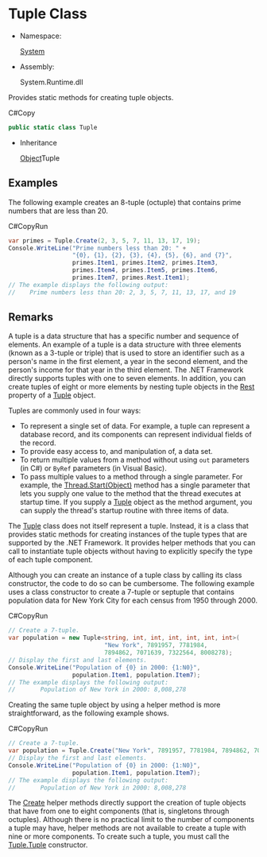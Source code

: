 # Tuple Class

- Namespace:

  [System](https://docs.microsoft.com/en-us/dotnet/api/system?view=netcore-3.1)

- Assembly:

  System.Runtime.dll

Provides static methods for creating tuple objects.

C#Copy

```csharp
public static class Tuple
```

- Inheritance

  [Object](https://docs.microsoft.com/en-us/dotnet/api/system.object?view=netcore-3.1)Tuple

## Examples

The following example creates an 8-tuple (octuple) that contains prime numbers that are less than 20.

C#CopyRun

```csharp
var primes = Tuple.Create(2, 3, 5, 7, 11, 13, 17, 19);
Console.WriteLine("Prime numbers less than 20: " + 
                  "{0}, {1}, {2}, {3}, {4}, {5}, {6}, and {7}",
                  primes.Item1, primes.Item2, primes.Item3, 
                  primes.Item4, primes.Item5, primes.Item6,
                  primes.Item7, primes.Rest.Item1);
// The example displays the following output:
//    Prime numbers less than 20: 2, 3, 5, 7, 11, 13, 17, and 19
```

## Remarks

A tuple is a data structure that has a specific number and sequence of elements. An example of a tuple is a data structure with three elements (known as a 3-tuple or triple) that is used to store an identifier such as a person's name in the first element, a year in the second element, and the person's income for that year in the third element. The .NET Framework directly supports tuples with one to seven elements. In addition, you can create tuples of eight or more elements by nesting tuple objects in the [Rest](https://docs.microsoft.com/en-us/dotnet/api/system.tuple-8.rest?view=netcore-3.1) property of a [Tuple](https://docs.microsoft.com/en-us/dotnet/api/system.tuple-8?view=netcore-3.1) object.

Tuples are commonly used in four ways:

- To represent a single set of data. For example, a tuple can represent a database record, and its components can represent individual fields of the record.
- To provide easy access to, and manipulation of, a data set.
- To return multiple values from a method without using `out` parameters (in C#) or `ByRef` parameters (in Visual Basic).
- To pass multiple values to a method through a single parameter. For example, the [Thread.Start(Object)](https://docs.microsoft.com/en-us/dotnet/api/system.threading.thread.start?view=netcore-3.1#System_Threading_Thread_Start_System_Object_) method has a single parameter that lets you supply one value to the method that the thread executes at startup time. If you supply a [Tuple](https://docs.microsoft.com/en-us/dotnet/api/system.tuple-3?view=netcore-3.1) object as the method argument, you can supply the thread's startup routine with three items of data.

The [Tuple](https://docs.microsoft.com/en-us/dotnet/api/system.tuple?view=netcore-3.1) class does not itself represent a tuple. Instead, it is a class that provides static methods for creating instances of the tuple types that are supported by the .NET Framework. It provides helper methods that you can call to instantiate tuple objects without having to explicitly specify the type of each tuple component.

Although you can create an instance of a tuple class by calling its class constructor, the code to do so can be cumbersome. The following example uses a class constructor to create a 7-tuple or septuple that contains population data for New York City for each census from 1950 through 2000.

C#CopyRun

```csharp
// Create a 7-tuple.
var population = new Tuple<string, int, int, int, int, int, int>(
                           "New York", 7891957, 7781984, 
                           7894862, 7071639, 7322564, 8008278);
// Display the first and last elements.
Console.WriteLine("Population of {0} in 2000: {1:N0}",
                  population.Item1, population.Item7);
// The example displays the following output:
//       Population of New York in 2000: 8,008,278
```

Creating the same tuple object by using a helper method is more straightforward, as the following example shows.

C#CopyRun

```csharp
// Create a 7-tuple.
var population = Tuple.Create("New York", 7891957, 7781984, 7894862, 7071639, 7322564, 8008278);
// Display the first and last elements.
Console.WriteLine("Population of {0} in 2000: {1:N0}",
                  population.Item1, population.Item7);
// The example displays the following output:
//       Population of New York in 2000: 8,008,278
```

The [Create](https://docs.microsoft.com/en-us/dotnet/api/system.tuple.create?view=netcore-3.1) helper methods directly support the creation of tuple objects that have from one to eight components (that is, singletons through octuples). Although there is no practical limit to the number of components a tuple may have, helper methods are not available to create a tuple with nine or more components. To create such a tuple, you must call the [Tuple.Tuple](https://docs.microsoft.com/en-us/dotnet/api/system.tuple-8.-ctor?view=netcore-3.1) constructor.